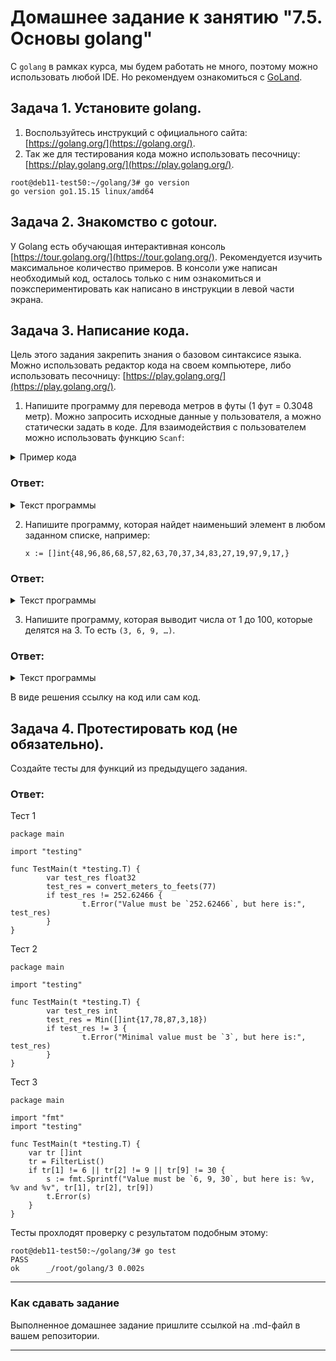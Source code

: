 # Домашнее задание к занятию "7.5. Основы golang"

С `golang` в рамках курса, мы будем работать не много, поэтому можно использовать любой IDE. 
Но рекомендуем ознакомиться с [GoLand](https://www.jetbrains.com/ru-ru/go/).  

## Задача 1. Установите golang.
1. Воспользуйтесь инструкций с официального сайта: [https://golang.org/](https://golang.org/).
2. Так же для тестирования кода можно использовать песочницу: [https://play.golang.org/](https://play.golang.org/).

```commandline
root@deb11-test50:~/golang/3# go version
go version go1.15.15 linux/amd64
```

## Задача 2. Знакомство с gotour.
У Golang есть обучающая интерактивная консоль [https://tour.golang.org/](https://tour.golang.org/). 
Рекомендуется изучить максимальное количество примеров. В консоли уже написан необходимый код, 
осталось только с ним ознакомиться и поэкспериментировать как написано в инструкции в левой части экрана.  

## Задача 3. Написание кода. 
Цель этого задания закрепить знания о базовом синтаксисе языка. Можно использовать редактор кода 
на своем компьютере, либо использовать песочницу: [https://play.golang.org/](https://play.golang.org/).

1. Напишите программу для перевода метров в футы (1 фут = 0.3048 метр). Можно запросить исходные данные 
у пользователя, а можно статически задать в коде.
    Для взаимодействия с пользователем можно использовать функцию `Scanf`:

<details>
<summary>Пример кода</summary>
    ```
    package main
    
    import "fmt"
    
    func main() {
        fmt.Print("Enter a number: ")
        var input float64
        fmt.Scanf("%f", &input)
    
        output := input * 2
    
        fmt.Println(output)    
    }
    ```
 </details>

### Ответ: 
<details>
<summary>Текст программы</summary>

```commandline
// Convert size from SI `meters` to Imperial `feets`.
// Run programm, then input size in meters and that convert size to feets.
package main

import (
        "fmt"
        "os"
)

func convert_meters_to_feets(size_in_meters float32) (size_in_feets float32) {

        const meters_to_feet float32 = 0.3048 // describe how mach meters is in 1 feet

        size_in_feets = size_in_meters / meters_to_feet

        return size_in_feets
}

func main() {

        fmt.Println("Input sise (in meters):")

        var input_from_stdin float32
        fmt.Fscan(os.Stdin, &input_from_stdin)

//      Uncomment to debug
//      fmt.Println("Input is: %\n", input_from_stdin)

        fmt.Println("This size is: ", convert_meters_to_feets(input_from_stdin), "feet(s)")
}

```

Результат выполнения кода:

```commandline
root@deb11-test50:~/golang# go run 1/Convert-Meters2Feets.go
Input size (in meters):
77
This size is:  252.62466 feet(s)

```

 </details>


2. Напишите программу, которая найдет наименьший элемент в любом заданном списке, например:
    ```
    x := []int{48,96,86,68,57,82,63,70,37,34,83,27,19,97,9,17,}
    ```

### Ответ: 
<details>
<summary>Текст программы</summary>

```commandline
// Find minimal value from predefined slice with integer values (`arr` slice)
package main

import "fmt"

func main() {
	
	//set slice values
	arr := []int{48, 96, 86, 68, 57, 82, 63, 70, 37, 34, 83, 27, 19, 97, 9, 17}
	
	//Call func to find min value and output `min` values in stdout
	fmt.Println("Minimal value is:", Min(arr))    
}
func Min(arr []int) int {

	//set start value to 'min' variable
	min := arr[0]

	//Use `for-range` loop to compare values each to other
	for _, value := range arr {
		if value < min {      // if current value less that current `min` variable
			min = value       // then replace `min` on current value
		}
	}

	return min
}

```
Результат выполнения кода:

```commandline
root@deb11-test50:~/golang# go run 2/Find-MinimalValueFromSllice.go
Minimal value is: 9

```

 </details>


3. Напишите программу, которая выводит числа от 1 до 100, которые делятся на 3. То есть `(3, 6, 9, …)`.

### Ответ: 
<details>
<summary>Текст программы</summary>

> Можно итерировать по одному и пытаться делить "нацело", но тут решил воспользоваться тем, что целочисленное деление обратно умножению на целые числа и подобно итеративному сложению делителя самого с собой.  
> В первом варианте тело цикла будет выглядеть как-то так:
> ```commandline
> for i := 1; i <= 100; i ++ {           // Перебираем все i от 1 до 100 с инкрементом `+1`
>		if i % 3 == 0 {                // Если остаток от целочисленного деления `100`/`i` равен нулю, тогда
>		  devide_wo_remains = append(devide_wo_remains, i)  // дописать в слайс текущее значение `i`.
>		}
> ```

> Во втором так:

```commandline
// Find all integer values to limit value, that may divide on divider without remains
package main

import "fmt"

var set_divider int = 3
var set_limit int = 100

func FilterList() (devide_wo_remains []int) {
	for i := set_divider; i <= set_limit; i += set_divider {
		devide_wo_remains = append(devide_wo_remains, i)
	}
	return
}

func main() {
	//toPrint := FilterList()
	fmt.Printf("Numbers from 1 to `limit` that may divide on `divider` without a remains: \n")
	fmt.Printf("%v", FilterList())
}

```
Результат выполнения кода:

```commandline

root@deb11-test50:~/golang# go run 3/t3.go
Numbers from 1 to `limit` that may divide on `divider` without a remains:
[3 6 9 12 15 18 21 24 27 30 33 36 39 42 45 48 51 54 57 60 63 66 69 72 75 78 81 84 87 90 93 96 99]

```

 </details>


В виде решения ссылку на код или сам код. 

## Задача 4. Протестировать код (не обязательно).

Создайте тесты для функций из предыдущего задания. 

### Ответ:  
Тест 1  
```commandline
package main

import "testing"

func TestMain(t *testing.T) {
        var test_res float32
        test_res = convert_meters_to_feets(77)
        if test_res != 252.62466 {
                t.Error("Value must be `252.62466`, but here is:", test_res)
        }
}

```

Тест 2  
```commandline
package main

import "testing"

func TestMain(t *testing.T) {
        var test_res int
        test_res = Min([]int{17,78,87,3,18})
        if test_res != 3 {
                t.Error("Minimal value must be `3`, but here is:", test_res)
        }
}

```

Тест 3  
```commandline
package main

import "fmt"
import "testing"

func TestMain(t *testing.T) {
	var tr []int
	tr = FilterList()
	if tr[1] != 6 || tr[2] != 9 || tr[9] != 30 {
		s := fmt.Sprintf("Value must be `6, 9, 30`, but here is: %v, %v and %v", tr[1], tr[2], tr[9])
		t.Error(s)
	}
}

```

Тесты прохлодят проверку с результатом подобным этому:

```commandline
root@deb11-test50:~/golang/3# go test
PASS
ok      _/root/golang/3 0.002s

```

---

### Как cдавать задание

Выполненное домашнее задание пришлите ссылкой на .md-файл в вашем репозитории.

---

